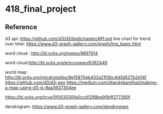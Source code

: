 # 418_final_project

## Reference
d3 api: https://github.com/d3/d3/blob/master/API.md
line chart for trend over time:  https://www.d3-graph-gallery.com/graph/line_basic.html

word cloud : 
http://bl.ocks.org/joews/9697914


word cloud:http://bl.ocks.org/ericcoopey/6382449

world map: 
http://bl.ocks.org/micahstubbs/8e15870eb432a21f0bc4d3d527b2d14f
https://github.com/d3/d3-geo
https://medium.com/@andybarefoot/making-a-map-using-d3-js-8aa3637304ee

https://bl.ocks.org/tcya/5f003030fa0ccd1298be90bff277260f

dendrogram: 
https://www.d3-graph-gallery.com/dendrogram
